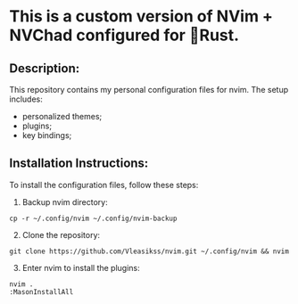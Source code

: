 # This is a custom version of NVim + NVChad configured for 🦀Rust.

## Description:
This repository contains my personal configuration files for nvim. 
The setup includes:
- personalized themes; 
- plugins;
- key bindings;


## Installation Instructions:
To install the configuration files, follow these steps:
1. Backup nvim directory:
```
cp -r ~/.config/nvim ~/.config/nvim-backup
```
2. Clone the repository:
```
git clone https://github.com/Vleasikss/nvim.git ~/.config/nvim && nvim
```
3. Enter nvim to install the plugins:
```
nvim .
:MasonInstallAll
```
